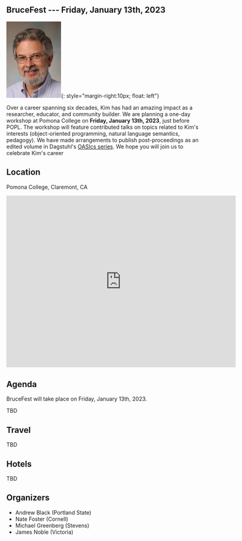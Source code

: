 ## BruceFest --- Friday, January 13th, 2023

![Kim Bruce](bruce-kim-2006.jpg){: style="margin-right:10px; float: left"}

Over a career spanning six decades, Kim has had an amazing impact as a researcher, educator, and community builder. We are planning a one-day workshop at Pomona College on **Friday, January 13th, 2023**, just before POPL. The workshop will feature contributed talks on topics related to Kim's interests (object-oriented programming, natural language semantics, pedagogy). We have made arrangements to publish post-proceedings as an edited volume in Dagstuhl's [OASIcs series](https://www.dagstuhl.de/en/publications/oasics/). We hope you will join us to celebrate Kim's career

<div style="clear:both;"></div>

## Location

Pomona College, Claremont, CA

<iframe src="https://www.google.com/maps/embed?pb=!1m18!1m12!1m3!1d3303.8972446297134!2d-117.714072384716!3d34.097772722776625!2m3!1f0!2f0!3f0!3m2!1i1024!2i768!4f13.1!3m3!1m2!1s0x80c331bfa6a0b645%3A0x8d4dc76d6821a77e!2sPomona%20College!5e0!3m2!1sen!2sus!4v1644319521656!5m2!1sen!2sus" width="600" height="450" style="border:0;" allowfullscreen="" loading="lazy"></iframe>

## Agenda

BruceFest will take place on Friday, January 13th, 2023.

TBD

## Travel

TBD

## Hotels

TBD

## Organizers

* Andrew Black (Portland State)
* Nate Foster (Cornell)
* Michael Greenberg (Stevens)
* James Noble (Victoria)
